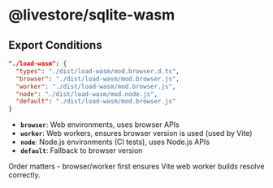 # @livestore/sqlite-wasm

## Export Conditions

```json
"./load-wasm": {
  "types": "./dist/load-wasm/mod.browser.d.ts",
  "browser": "./dist/load-wasm/mod.browser.js",
  "worker": "./dist/load-wasm/mod.browser.js",
  "node": "./dist/load-wasm/mod.node.js",
  "default": "./dist/load-wasm/mod.browser.js"
}
```

- **`browser`**: Web environments, uses browser APIs
- **`worker`**: Web workers, ensures browser version is used (used by Vite)
- **`node`**: Node.js environments (CI tests), uses Node.js APIs  
- **`default`**: Fallback to browser version

Order matters - browser/worker first ensures Vite web worker builds resolve correctly.